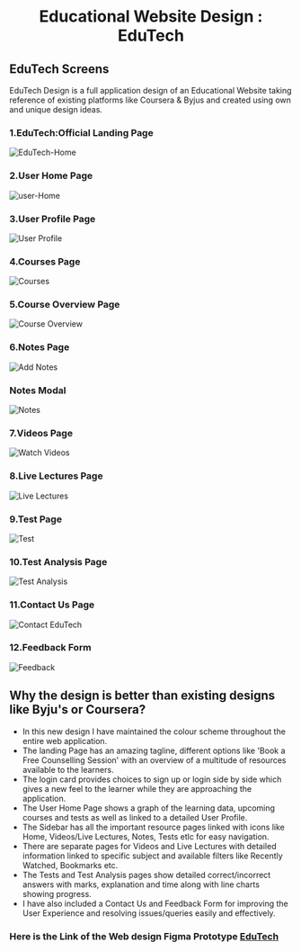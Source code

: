 <h1 align="center">  Educational Website Design : EduTech </h1>

## EduTech Screens
EduTech Design is a full application design of an Educational Website taking reference of existing platforms like Coursera & Byjus and created using own and unique design ideas.

### 1.EduTech:Official Landing Page

![EduTech-Home](https://user-images.githubusercontent.com/72400676/141446456-9c08764c-efb9-40de-82b7-c89bf025bb4e.png)

### 2.User Home Page

![user-Home](https://user-images.githubusercontent.com/72400676/141446535-85bbcd19-8a90-448c-9a39-5c42f45fb045.png)

### 3.User Profile Page

![User Profile](https://user-images.githubusercontent.com/72400676/141446780-37bc2e10-4681-4209-9338-f326bc2e9c1b.png)

### 4.Courses Page

![Courses](https://user-images.githubusercontent.com/72400676/141446958-529b5485-8a4a-4ead-94b6-93ebcde87471.png)

### 5.Course Overview Page

![Course Overview](https://user-images.githubusercontent.com/72400676/141447166-eeb5126d-d14b-4a79-a28c-6931f9f86170.png)

### 6.Notes Page

![Add Notes](https://user-images.githubusercontent.com/72400676/141447505-a7852dce-7f8f-406c-92f4-9ce234e4124b.png)

### Notes Modal
![Notes](https://user-images.githubusercontent.com/72400676/141447618-052cec01-a71f-427d-8d1a-c0f424b544ee.png)

### 7.Videos Page

![Watch Videos](https://user-images.githubusercontent.com/72400676/141447941-9d7d83e9-c611-4fc3-86ee-35ddf5827e16.png)

### 8.Live Lectures Page

![Live Lectures](https://user-images.githubusercontent.com/72400676/141448909-0b235e3c-e96c-45aa-8ea3-e50b1eb76b6b.png)

### 9.Test Page

![Test](https://user-images.githubusercontent.com/72400676/141449012-a68ccd4a-2345-451e-b33b-018dcaaf9c66.png)

### 10.Test Analysis Page

![Test Analysis](https://user-images.githubusercontent.com/72400676/141449230-89c62789-e86b-4f7f-be1e-caa4ee2a3017.png)

### 11.Contact Us Page
![Contact EduTech](https://user-images.githubusercontent.com/72400676/141449758-1bf23f6a-92f4-4a2d-9811-701eb5b1f744.png)

### 12.Feedback Form
![Feedback](https://user-images.githubusercontent.com/72400676/141449811-8f832a3b-2eef-4975-8416-f2c1ff6fb88c.png)

## Why the design is better than existing designs like Byju's or Coursera?
- In this new design I have maintained the colour scheme throughout the entire web application.
- The landing Page has an amazing tagline, different options like 'Book a Free Counselling Session' with an overview of a multitude of resources available to the learners.
- The login card provides choices to sign up or login side by side which gives a new feel to the learner while they are approaching the application.
- The User Home Page shows a graph of the learning data, upcoming courses and tests as well as linked to a detailed User Profile.
- The Sidebar has all the important resource pages linked with icons like Home, Videos/Live Lectures, Notes, Tests etlc for easy navigation.
- There are separate pages for Videos and Live Lectures with detailed information linked to specific subject and available filters like Recently Watched, Bookmarks etc.
- The Tests and Test Analysis pages show detailed correct/incorrect answers with marks, explanation and time along with line charts showing progress.
- I have also included a Contact Us and Feedback Form for improving the User Experience and resolving issues/queries easily and effectively.

### Here is the Link of the Web design Figma Prototype [EduTech](https://www.figma.com/file/JYrliHZJXM8mvLHZQNLDdJ/Educational-Website-Design)
